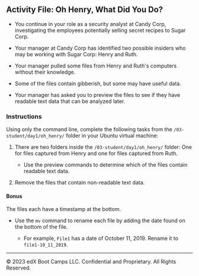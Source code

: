 ##  Activity File: Oh Henry, What Did You Do?
 
- You continue in your role as a security analyst at Candy Corp, investigating the employees potentially selling secret recipes to Sugar Corp.

- Your manager at Candy Corp has identified two possible insiders who may be working with Sugar Corp: Henry and Ruth.

- Your manager pulled some files from Henry and Ruth's computers without their knowledge.

- Some of the files contain gibberish, but some may have useful data.

- Your manager has asked you to preview the files to see if they have readable text data that can be analyzed later.

### Instructions

Using only the command line, complete the following tasks from the `/03-student/day1/oh_henry/` folder in your Ubuntu virtual machine:

  1. There are two folders inside the `/03-student/day1/oh_henry/` folder: One for files captured from Henry and one for files captured from Ruth.

     - Use the preview commands to determine which of the files contain readable text data.

  3. Remove the files that contain non-readable text data.
    
#### Bonus

  The files each have a timestamp at the bottom.

 - Use the `mv` command to rename each file by adding the date found on the bottom of the file.
 
   - For example, `File1` has a date of October 11, 2019. Rename it to `file1-10_11_2019`.

---

&copy; 2023 edX Boot Camps LLC. Confidential and Proprietary. All Rights Reserved.
